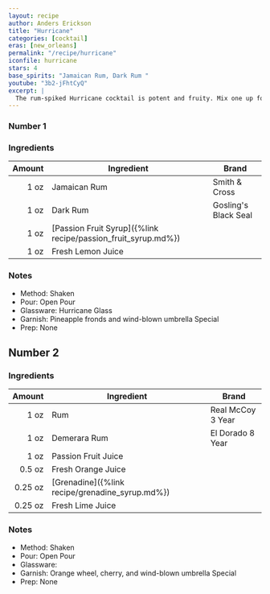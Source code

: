 ```yaml
---
layout: recipe
author: Anders Erickson
title: "Hurricane"
categories: [cocktail]
eras: [new_orleans]
permalink: "/recipe/hurricane"
iconfile: hurricane
stars: 4
base_spirits: "Jamaican Rum, Dark Rum "
youtube: "3b2-jFhtCyQ"
excerpt: |
  The rum-spiked Hurricane cocktail is potent and fruity. Mix one up for a trip to New Orleans without the plane ticket.
---
```


<div class="subrecipe" markdown="1">

### Number 1

### Ingredients

| Amount | Ingredient                                                    | Brand                |
| -----: | ------------------------------------------------------------- | -------------------- |
|   1 oz | Jamaican Rum                                                  | Smith & Cross        |
|   1 oz | Dark Rum                                                      | Gosling's Black Seal |
|   1 oz | [Passion Fruit Syrup]({%link recipe/passion_fruit_syrup.md%}) |
|   1 oz | Fresh Lemon Juice                                             |

### Notes

- Method: Shaken
- Pour: Open Pour
- Glassware: Hurricane Glass
- Garnish: Pineapple fronds and wind-blown umbrella Special
- Prep: None

</div>
<div class="subrecipe" markdown="1">

## Number 2

### Ingredients

|  Amount | Ingredient                                      | Brand             |
| ------: | ----------------------------------------------- | ----------------- |
|    1 oz | Rum                                             | Real McCoy 3 Year |
|    1 oz | Demerara Rum                                    | El Dorado 8 Year  |
|    1 oz | Passion Fruit Juice                             |
|  0.5 oz | Fresh Orange Juice                              |
| 0.25 oz | [Grenadine]({%link recipe/grenadine_syrup.md%}) |
| 0.25 oz | Fresh Lime Juice                                |

### Notes

- Method: Shaken
- Pour: Open Pour
- Glassware:
- Garnish: Orange wheel, cherry, and wind-blown umbrella Special
- Prep: None

</div>

